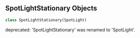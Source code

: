 ## SpotLightStationary Objects

```python
class SpotLightStationary(SpotLight)
```

deprecated: 'SpotLightStationary' was renamed to 'SpotLight'.

<a id="unreal.GeneratedMeshAreaLight"></a>